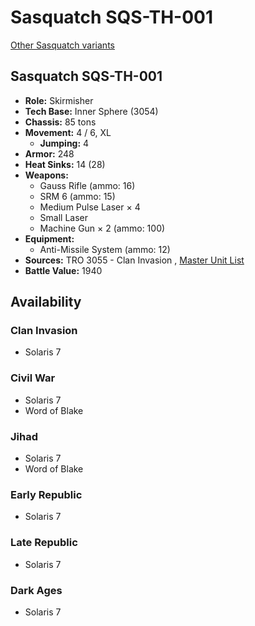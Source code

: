 # Sasquatch SQS-TH-001 

[Other Sasquatch variants](../sasquatch.md) 

## Sasquatch SQS-TH-001 

- **Role:** Skirmisher 
- **Tech Base:** Inner Sphere (3054) 
- **Chassis:** 85 tons 
- **Movement:** 4 / 6, XL 
  - **Jumping:** 4 
- **Armor:** 248 
- **Heat Sinks:** 14 (28) 
- **Weapons:** 
  - Gauss Rifle (ammo: 16) 
  - SRM 6 (ammo: 15) 
  - Medium Pulse Laser × 4 
  - Small Laser 
  - Machine Gun × 2 (ammo: 100) 
- **Equipment:** 
  - Anti-Missile System (ammo: 12) 
- **Sources:** TRO 3055 - Clan Invasion , [Master Unit List](http://masterunitlist.info/Unit/Details/2798/sasquatch-sqs-th-001) 
- **Battle Value:** 1940 

## Availability 

### Clan Invasion 

- Solaris 7 

### Civil War 

- Solaris 7 
- Word of Blake 

### Jihad 

- Solaris 7 
- Word of Blake 

### Early Republic 

- Solaris 7 

### Late Republic 

- Solaris 7 

### Dark Ages 

- Solaris 7 


